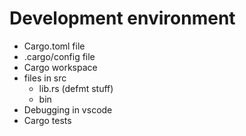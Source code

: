 # Development environment

- Cargo.toml file
- .cargo/config file
- Cargo workspace
- files in src
  - lib.rs (defmt stuff)
  - bin
- Debugging in vscode
- Cargo tests
